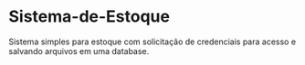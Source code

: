 # Sistema-de-Estoque
Sistema simples para estoque com solicitação de credenciais para acesso e salvando arquivos em uma database. 
